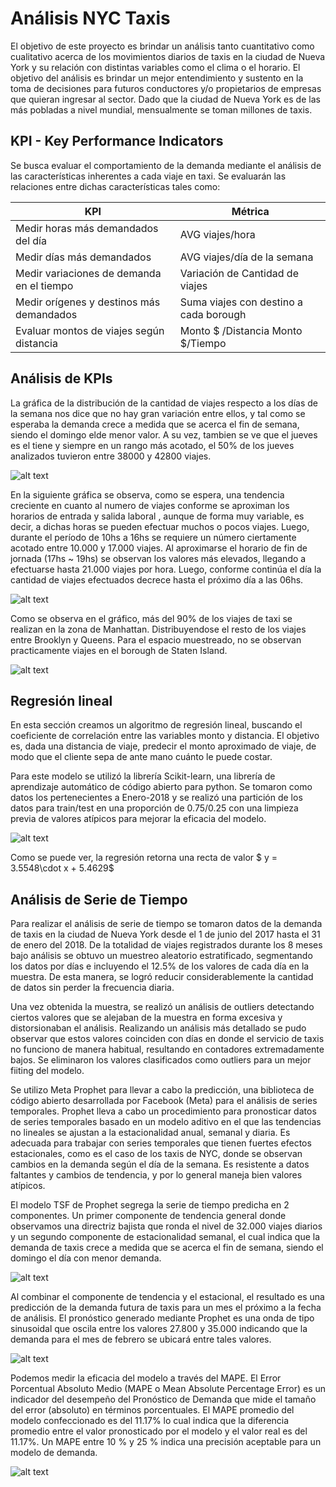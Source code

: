 # Análisis NYC Taxis

El objetivo de este proyecto es  brindar un análisis tanto cuantitativo como  cualitativo acerca de los movimientos diarios de taxis en la ciudad de Nueva York y su relación con distintas variables como el clima o el horario. El objetivo del análisis es brindar un  mejor entendimiento y sustento en la toma de decisiones para futuros conductores y/o propietarios de empresas que quieran ingresar al sector. Dado que la ciudad de Nueva York es de las más pobladas a nivel mundial, mensualmente se toman millones de taxis.

## KPI - Key Performance Indicators

Se busca evaluar el comportamiento de la demanda mediante el análisis de las características inherentes a cada viaje en taxi. Se evaluarán las relaciones entre dichas características tales como: 

| KPI             | Métrica    
|-------------------|-------------|
| Medir horas más demandados del día | AVG viajes/hora |
| Medir días más demandados | AVG viajes/día de la semana |
| Medir variaciones de demanda en el tiempo | Variación de Cantidad de viajes |
| Medir orígenes y destinos más demandados | Suma viajes con destino a cada borough |
| Evaluar montos de viajes según distancia | Monto $ /Distancia Monto $/Tiempo |

## Análisis de KPIs

La gráfica de la distribución de la cantidad de viajes respecto a los días de la semana nos dice que no hay gran variación entre ellos, y tal como se esperaba la demanda crece a medida que se acerca el fin de semana, siendo el domingo elde menor valor. A su vez, tambien se ve que el jueves es el tiene y siempre en un rango más acotado, el 50% de los jueves analizados tuvieron entre 38000 y 42800 viajes.

![alt text](https://github.com/facundoallia/Analisis-NYC-Taxis/blob/main/assets/distribucion_viaje_dia.png?raw=true)

En la siguiente gráfica se observa, como se espera, una tendencia creciente en cuanto al numero de viajes conforme se aproximan los horarios de entrada y salida laboral , aunque de forma muy variable, es decir, a dichas horas se pueden efectuar muchos o pocos viajes.
Luego, durante el período de 10hs a 16hs se requiere un número ciertamente acotado entre 10.000 y 17.000 viajes. Al aproximarse el horario de fin de jornada (17hs ~ 19hs) se observan los valores más elevados, llegando a efectuarse hasta 21.000 viajes por hora. Luego, conforme continúa el día la cantidad de viajes efectuados decrece hasta el próximo día a las 06hs.

![alt text](https://github.com/facundoallia/Analisis-NYC-Taxis/blob/main/assets/dist_viaje_hora.png?raw=true)

Como se observa en el gráfico, más del 90% de los viajes de taxi se realizan en la zona de Manhattan. Distribuyendose el resto de los viajes entre Brooklyn y Queens. Para el espacio muestreado, no se observan practicamente viajes en el borough de  Staten Island.

![alt text](https://github.com/facundoallia/Analisis-NYC-Taxis/blob/main/assets/map_popu_borough.png?raw=true)

## Regresión lineal 

En esta sección creamos un algoritmo de regresión lineal, buscando el coeficiente de correlación entre las variables monto y distancia. El objetivo es, dada una distancia de viaje, predecir el monto aproximado de viaje, de modo que el cliente sepa de ante mano cuánto le puede costar. 

Para este modelo se utilizó la librería Scikit-learn, una librería de aprendizaje automático de código abierto para python. Se tomaron como datos los pertenecientes a Enero-2018 y se realizó una partición de los datos para train/test en una proporción de 0.75/0.25 con una limpieza previa de valores atípicos para mejorar la eficacia del modelo. 

![alt text](https://github.com/facundoallia/Analisis-NYC-Taxis/blob/main/assets/regresion_dist_monto_total.png?raw=true)

Como se puede ver, la regresión retorna una recta de valor $ y = 3.5548\cdot x + 5.4629$

## Análisis de Serie de Tiempo

Para realizar el análisis de serie de tiempo se tomaron datos de la demanda de taxis en la ciudad de Nueva York desde el 1 de junio del 2017 hasta el 31 de enero del 2018. De la totalidad de viajes registrados durante los 8 meses bajo análisis se obtuvo un muestreo aleatorio estratificado, segmentando los datos por días e incluyendo el 12.5% de los valores de cada día en la muestra. De esta manera, se logró reducir considerablemente la cantidad de datos sin perder la frecuencia diaria.

Una vez obtenida la muestra, se realizó un análisis de outliers detectando ciertos valores que se alejaban de la muestra en forma excesiva y distorsionaban el análisis. Realizando un análisis más detallado se pudo observar que estos valores coinciden con días en donde el servicio de taxis no funciono de manera habitual, resultando en contadores extremadamente bajos. Se eliminaron los valores clasificados como outliers para un mejor fiiting del modelo.

Se utilizo Meta Prophet para llevar a cabo la predicción, una biblioteca de código abierto desarrollada por Facebook (Meta) para el análisis de series temporales. Prophet lleva a cabo un procedimiento para pronosticar datos de series temporales basado en un modelo aditivo en el que las tendencias no lineales se ajustan a la estacionalidad anual, semanal y diaria. Es adecuada para trabajar con series temporales que tienen fuertes efectos estacionales, como es el caso de los taxis de NYC, donde se observan cambios en la demanda según el día de la semana. Es resistente a datos faltantes y cambios de tendencia, y por lo general maneja bien valores atípicos. 

El modelo TSF de Prophet segrega la serie de tiempo predicha en 2 componentes. Un primer componente de tendencia general donde observamos una directriz bajista que ronda el nivel de 32.000 viajes diarios y un segundo componente de estacionalidad semanal, el cual indica que la demanda de taxis crece a medida que se acerca el fin de semana, siendo el domingo el día con menor demanda. 


![alt text](https://github.com/facundoallia/Analisis-NYC-Taxis/blob/main/assets/season.jpg?raw=true)

Al combinar el componente de tendencia y el estacional, el resultado es una predicción de la demanda futura de taxis para un mes el próximo a la fecha de análisis. El pronóstico generado mediante Prophet es una onda de tipo sinusoidal que oscila entre los valores 27.800 y 35.000 indicando que la demanda para el mes de febrero se ubicará entre tales valores. 

![alt text](https://github.com/facundoallia/Analisis-NYC-Taxis/blob/main/assets/TSF%20final.PNG?raw=true)

Podemos medir la eficacia del modelo a través del MAPE. El Error Porcentual Absoluto Medio (MAPE o Mean Absolute Percentage Error) es un indicador del desempeño del Pronóstico de Demanda que mide el tamaño del error (absoluto) en términos porcentuales. El MAPE promedio del modelo confeccionado es del 11.17% lo cual indica que la diferencia promedio entre el valor pronosticado por el modelo y el valor real es del 11.17%. Un MAPE entre 10 % y 25 % indica una precisión aceptable para un modelo de demanda. 

![alt text](https://github.com/facundoallia/Analisis-NYC-Taxis/blob/main/assets/MAPE.jpg?raw=true)
